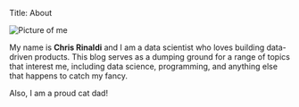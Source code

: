 Title: About

![Picture of me]({filename}/images/me.jpg)

My name is **Chris Rinaldi** and I am a data scientist who loves building data-driven products. This blog serves as a dumping ground for a range of topics that interest me, including data science, programming, and anything else that happens to catch my fancy.

Also, I am a proud cat dad!

